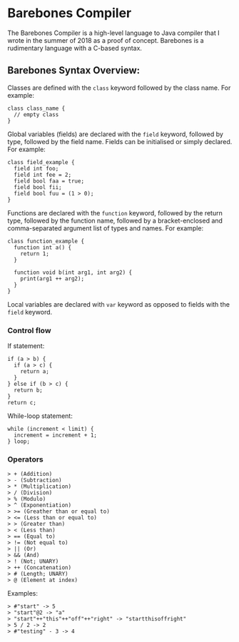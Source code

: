 # Barebones Compiler
The Barebones Compiler is a high-level language to Java compiler that I wrote in the summer of 2018 as a proof of concept.
Barebones is a rudimentary language with a C-based syntax.

## Barebones Syntax Overview:

Classes are defined with the `class` keyword followed by the class name. For example:

    class class_name {
      // empty class
    }

Global variables (fields) are declared with the `field` keyword, followed by type, followed by the field name.
Fields can be initialised or simply declared. For example:

    class field_example {
      field int foo;
      field int fee = 2;
      field bool faa = true;
      field bool fii;
      field bool fuu = (1 > 0);
    }
    
Functions are declared with the `function` keyword, followed by the return type, followed by the function name, 
followed by a bracket-enclosed and comma-separated argument list of types and names. For example:

    class function_example {
      function int a() {
        return 1;
      }
      
      function void b(int arg1, int arg2) {
        print(arg1 ++ arg2);
      }
    }

Local variables are declared with `var` keyword as opposed to fields with the `field` keyword.

### Control flow

If statement:

    if (a > b) {
      if (a > c) {
        return a;
      }
    } else if (b > c) {
      return b;
    }
    return c;

While-loop statement:

    while (increment < limit) {
      increment = increment + 1;
    } loop;

### Operators

    > + (Addition)
    > - (Subtraction)
    > * (Multiplication)
    > / (Division)
    > % (Modulo)
    > ^ (Exponentiation)
    > >= (Greather than or equal to)
    > <= (Less than or equal to)
    > > (Greater than)
    > < (Less than)
    > == (Equal to)
    > != (Not equal to)
    > || (Or)
    > && (And)
    > ! (Not; UNARY)
    > ++ (Concatenation)
    > # (Length; UNARY)
    > @ (Element at index)

Examples:

    > #"start" -> 5
    > "start"@2 -> "a"
    > "start"++"this"++"off"++"right" -> "startthisoffright"
    > 5 / 2 -> 2
    > #"testing" - 3 -> 4
